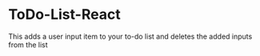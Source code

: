 # ToDo-List-React
This adds a user input item to your to-do list and deletes the added inputs from the list
